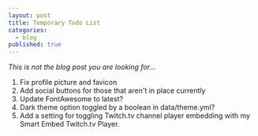 ```yaml
---
layout: post
title: Temporary Todo List
categories:
  - blog
published: true
---
```


*This is not the blog post you are looking for...*

  1. Fix profile picture and favicon
  2. Add social buttons for those that aren't in place currently
  3. Update FontAwesome to latest?
  4. Dark theme option toggled by a boolean in data/theme.yml?
  5. Add a setting for toggling Twitch.tv channel player embedding with my Smart Embed Twitch.tv Player.
